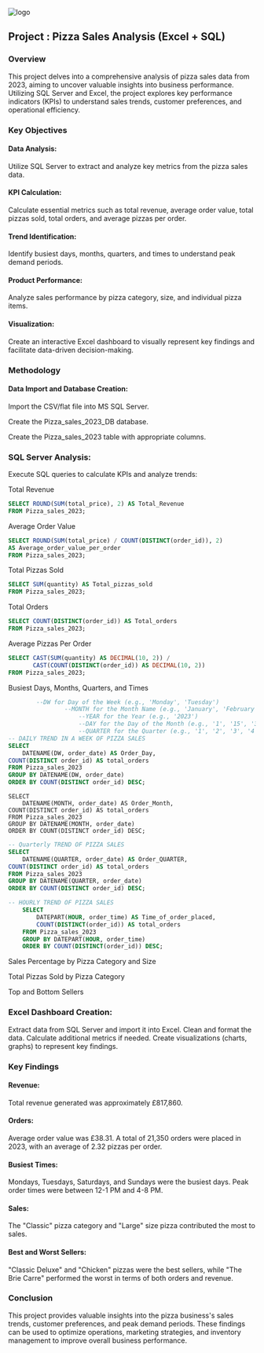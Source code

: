 ![logo](https://github.com/Mgit125/Pizza-Sales-Analysis-2023-Excel-SQL-Project/blob/main/Final%20Pizza%20Sales%20Dashboard.png)

## Project : Pizza Sales Analysis (Excel + SQL)

### Overview

This project delves into a comprehensive analysis of pizza sales data from 2023, aiming to uncover valuable insights into business performance. Utilizing SQL Server and Excel, the project explores key performance indicators (KPIs) to understand sales trends, customer preferences, and operational efficiency.

### Key Objectives

#### Data Analysis: 
Utilize SQL Server to extract and analyze key metrics from the pizza sales data.

#### KPI Calculation: 
Calculate essential metrics such as total revenue, average order value, total pizzas sold, total orders, and average pizzas per order.

#### Trend Identification: 
Identify busiest days, months, quarters, and times to understand peak demand periods.

#### Product Performance: 
Analyze sales performance by pizza category, size, and individual pizza items.

#### Visualization: 
Create an interactive Excel dashboard to visually represent key findings and facilitate data-driven decision-making.

### Methodology

#### Data Import and Database Creation:

Import the CSV/flat file into MS SQL Server.

Create the Pizza_sales_2023_DB database.

Create the Pizza_sales_2023 table with appropriate columns.

### SQL Server Analysis:

Execute SQL queries to calculate KPIs and analyze trends:

Total Revenue

```SQL
SELECT ROUND(SUM(total_price), 2) AS Total_Revenue
FROM Pizza_sales_2023;
```

Average Order Value
```SQL
SELECT ROUND(SUM(total_price) / COUNT(DISTINCT(order_id)), 2)
AS Average_order_value_per_order
FROM Pizza_sales_2023;
```

Total Pizzas Sold
```SQL
SELECT SUM(quantity) AS Total_pizzas_sold
FROM Pizza_sales_2023;
```

Total Orders
```SQL
SELECT COUNT(DISTINCT(order_id)) AS Total_orders
FROM Pizza_sales_2023;
```

Average Pizzas Per Order
```SQL
SELECT CAST(SUM(quantity) AS DECIMAL(10, 2)) /
       CAST(COUNT(DISTINCT(order_id)) AS DECIMAL(10, 2))
FROM Pizza_sales_2023;
```

Busiest Days, Months, Quarters, and Times
```SQL
        --DW for Day of the Week (e.g., 'Monday', 'Tuesday')
				--MONTH for the Month Name (e.g., 'January', 'February')
					--YEAR for the Year (e.g., '2023')
					--DAY for the Day of the Month (e.g., '1', '15', '31')
					--QUARTER for the Quarter (e.g., '1', '2', '3', '4')
-- DAILY TREND IN A WEEK OF PIZZA SALES 
SELECT 
	DATENAME(DW, order_date) AS Order_Day, 
COUNT(DISTINCT order_id) AS total_orders
FROM Pizza_sales_2023
GROUP BY DATENAME(DW, order_date)
ORDER BY COUNT(DISTINCT order_id) DESC;
```
```SQL-- MONTHLY TREND IN A WEEK OF PIZZA SALES 
SELECT 
	DATENAME(MONTH, order_date) AS Order_Month, 
COUNT(DISTINCT order_id) AS total_orders
FROM Pizza_sales_2023
GROUP BY DATENAME(MONTH, order_date)
ORDER BY COUNT(DISTINCT order_id) DESC;
```
```SQL
-- Quarterly TREND OF PIZZA SALES 
SELECT 
	DATENAME(QUARTER, order_date) AS Order_QUARTER, 
COUNT(DISTINCT order_id) AS total_orders
FROM Pizza_sales_2023
GROUP BY DATENAME(QUARTER, order_date)
ORDER BY COUNT(DISTINCT order_id) DESC;
```
```SQL
-- HOURLY TREND OF PIZZA SALES 
	SELECT 
		DATEPART(HOUR, order_time) AS Time_of_order_placed, 
		COUNT(DISTINCT(order_id)) AS total_orders
	FROM Pizza_sales_2023
	GROUP BY DATEPART(HOUR, order_time)
	ORDER BY COUNT(DISTINCT(order_id)) DESC;
```

Sales Percentage by Pizza Category and Size

Total Pizzas Sold by Pizza Category

Top and Bottom Sellers

### Excel Dashboard Creation:

Extract data from SQL Server and import it into Excel.
Clean and format the data.
Calculate additional metrics if needed.
Create visualizations (charts, graphs) to represent key findings.

### Key Findings

#### Revenue: 

Total revenue generated was approximately £817,860.

#### Orders: 

Average order value was £38.31. A total of 21,350 orders were placed in 2023, with an average of 2.32 pizzas per order.

#### Busiest Times: 

Mondays, Tuesdays, Saturdays, and Sundays were the busiest days. Peak order times were between 12-1 PM and 4-8 PM.

#### Sales: 

The "Classic" pizza category and "Large" size pizza contributed the most to sales.

#### Best and Worst Sellers: 

"Classic Deluxe" and "Chicken" pizzas were the best sellers, while "The Brie Carre" performed the worst in terms of both orders and revenue.

### Conclusion

This project provides valuable insights into the pizza business's sales trends, customer preferences, and peak demand periods. These findings can be used to optimize operations, marketing strategies, and inventory management to improve overall business performance.
